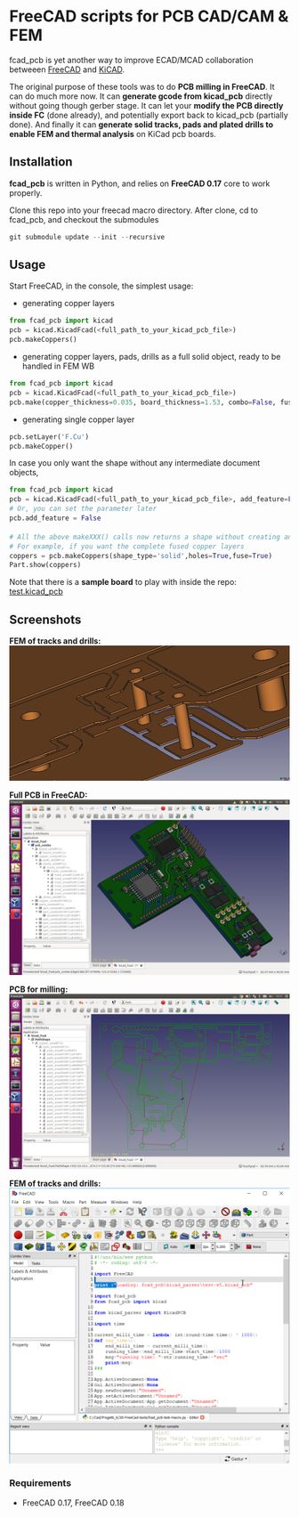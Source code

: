# FreeCAD scripts for PCB CAD/CAM & FEM

fcad_pcb is yet another way to improve ECAD/MCAD collaboration betweeen
[FreeCAD](http://www.freecadweb.org/) and [KiCAD](http://kicad-pcb.org/). 

The original purpose of these tools was to do **PCB milling in FreeCAD**. It can do much more now. 
It can **generate gcode from kicad_pcb** directly without going though gerber stage. 
It can let your **modify the PCB directly inside FC** (done already), and potentially export back to kicad_pcb (partially done). 
And finally it can **generate solid tracks, pads and plated drills to enable FEM and thermal analysis** on KiCad pcb boards.

## Installation

**fcad_pcb** is written in Python, and relies on **FreeCAD 0.17** core to work properly.

Clone this repo into your freecad macro directory. 
After clone, cd to fcad_pcb, and checkout the submodules

```python
git submodule update --init --recursive
```
## Usage
Start FreeCAD, in the console, the simplest usage:

- generating copper layers

```python
from fcad_pcb import kicad
pcb = kicad.KicadFcad(<full_path_to_your_kicad_pcb_file>)
pcb.makeCoppers()
```

- generating copper layers, pads, drills as a full solid object, ready to be handled in FEM WB

```python
from fcad_pcb import kicad
pcb = kicad.KicadFcad(<full_path_to_your_kicad_pcb_file>)
pcb.make(copper_thickness=0.035, board_thickness=1.53, combo=False, fuseCoppers=True )
```

- generating single copper layer

```python
pcb.setLayer('F.Cu')
pcb.makeCopper()
```

In case you only want the shape without any intermediate document objects,

```python
from fcad_pcb import kicad
pcb = kicad.KicadFcad(<full_path_to_your_kicad_pcb_file>, add_feature=False)
# Or, you can set the parameter later
pcb.add_feature = False

# All the above makeXXX() calls now returns a shape without creating any features
# For example, if you want the complete fused copper layers
coppers = pcb.makeCoppers(shape_type='solid',holes=True,fuse=True)
Part.show(coppers)
```

Note that there is a **sample board** to play with inside the repo:
[test.kicad_pcb](kicad_parser/test.kicad_pcb)

## Screenshots
**FEM of tracks and drills:**
![Full Board Loaded in FC for FEM](screenshots/solid-tracks-pads-drills-for-FEM.png?raw=true "Full Board Loaded in FC for FEM")

**Full PCB in FreeCAD:**
![Full PCB in FreeCAD](screenshots/full-board-and-tracks.png?raw=true "Full PCB in FreeCAD")

**PCB for milling:**
![PCB for milling](screenshots/pcb-milling.png?raw=true "PCB for milling")

**FEM of tracks and drills:**
![Full Board Loaded in FC for FEM](screenshots/fcad_pcb-generating-for-FEM.gif?raw=true "Full Board Loaded in FC for FEM")

### Requirements
- FreeCAD 0.17, FreeCAD 0.18
